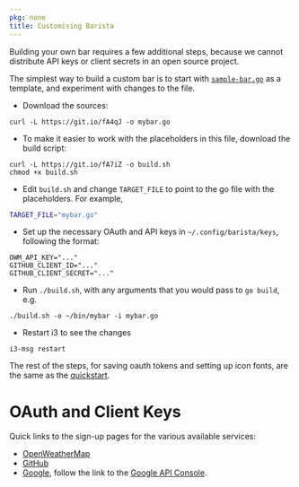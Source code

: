 ```yaml
---
pkg: none
title: Customising Barista
---
```


Building your own bar requires a few additional steps, because we cannot distribute API keys or
client secrets in an open source project.

The simplest way to build a custom bar is to start with
[`sample-bar.go`](https://github.com/soumya92/barista/blob/master/samples/sample-bar/sample-bar.go)
as a template, and experiment with changes to the file.

  - Download the sources:

  ```shell
curl -L https://git.io/fA4qJ -o mybar.go
```

  - To make it easier to work with the placeholders in this file, download the build script:
  
  ```shell
curl -L https://git.io/fA7iZ -o build.sh
chmod +x build.sh
```

  - Edit `build.sh` and change `TARGET_FILE` to point to the go file with the placeholders.
    For example,
  
  ```bash
TARGET_FILE="mybar.go"
```

  - Set up the necessary OAuth and API keys in `~/.config/barista/keys`, following the format:

  ```
OWM_API_KEY="..."
GITHUB_CLIENT_ID="..."
GITHUB_CLIENT_SECRET="..."
```

  - Run `./build.sh`, with any arguments that you would pass to `go build`, e.g.
  
  ```shell
./build.sh -o ~/bin/mybar -i mybar.go
```

  - Restart i3 to see the changes

  ```shell
i3-msg restart
```

The rest of the steps, for saving oauth tokens and setting up icon fonts, are the same as the
[quickstart](/#quickstart).

# OAuth and Client Keys

Quick links to the sign-up pages for the various available services:

- [OpenWeatherMap](https://openweathermap.org/appid)
- [GitHub](https://github.com/settings/applications/new)
- [Google](https://developers.google.com/identity/protocols/OAuth2), follow the link to the
  [Google API Console](https://console.developers.google.com/).
